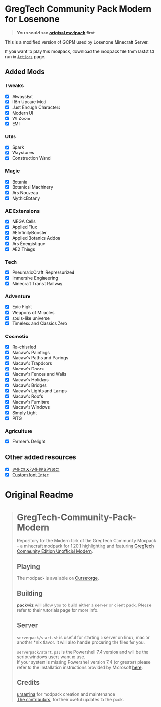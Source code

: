 # GregTech Community Pack Modern for Losenone

> **You should see [original modpack](https://github.com/GregTechCEu/GregTech-Modern-Community-Pack) first.**

This is a modified version of GCPM used by Losenone Minecraft Server.

If you want to play this modpack, download the modpack file from lastst CI run in [`Actions`](https://github.com/lose-af/GCPM-Losenone/actions) page.

## Added Mods

### Tweaks

- [x] AlwaysEat
- [x] i18n Update Mod
- [x] Just Enough Characters
- [x] Modern UI
- [x] WI Zoom
- [x] EMI

### Utils

- [x] Spark
- [x] Waystones
- [x] Construction Wand

### Magic

- [x] Botania
- [x] Botanical Machinery
- [x] Ars Nouveau
- [x] MythicBotany

### AE Extensions

- [x] MEGA Cells
- [x] Applied Flux
- [x] AEInfinityBooster
- [x] Applied Botanics Addon
- [x] Ars Énergistique
- [x] AE2 Things

### Tech

- [x] PneumaticCraft: Repressurized
- [x] Immersive Engineering
- [x] Minecraft Transit Railway

### Adventure

- [x] Epic Fight
- [x] Weapons of Miracles
- [x] souls-like universe
- [x] Timeless and Classics Zero

### Cosmetic

- [x] Re-chiseled
- [x] Macaw's Paintings
- [x] Macaw's Paths and Pavings
- [x] Macaw's Trapdoors
- [x] Macaw's Doors
- [x] Macaw's Fences and Walls
- [x] Macaw's Holidays
- [x] Macaw's Bridges
- [x] Macaw's Lights and Lamps
- [x] Macaw's Roofs
- [x] Macaw's Furniture
- [x] Macaw's Windows
- [x] Simply Light
- [x] PITG

### Agriculture

- [x] Farmer's Delight

## Other added resources

- [x] [汉化包 & 汉化修复资源包](https://www.bilibili.com/read/cv29786149/)
- [x] [Custom font `Inter`](https://rsms.me/inter)

# Original Readme

> # GregTech-Community-Pack-Modern
>
> Repository for the Modern fork of the GregTech Community Modpack - a minecraft modpack for 1.20.1 highlighting and featuring [GregTech Community Edition Unofficial Modern](https://github.com/GregTechCEu/GregTech-Modern).
>
> ## Playing
>
> The modpack is available on [Curseforge](https://legacy.curseforge.com/minecraft/modpacks/gregtech-community-pack-modern).
>
> ## Building
>
> [packwiz](https://packwiz.infra.link/) will allow you to build either a server or client pack.
> Please refer to their tutorials page for more info.
>
> ## Server
>
> `serverpack/start.sh` is useful for starting a server on linux, mac or another \*nix flavor. It will also handle procuring the files for you.
>
> `serverpack/start.ps1` is the Powershell 7.4 version and will be the script windows users want to use.<br/>
> If your system is missing Powershell version 7.4 (or greater) please refer to the installation instructions provided
> by Microsoft [here](https://learn.microsoft.com/en-us/powershell/scripting/install/installing-powershell-on-windows?view=powershell-7.4).
>
> ## Credits
>
> [ursamina](https://github.com/ursamina) for modpack creation and maintenance<br/>[The contributors](https://github.com/GregTechCEu/GregTech-Modern-Community-Pack/graphs/contributors), for their useful updates to the pack.
